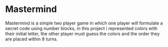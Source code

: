 # Mastermind
Mastermind is a simple two player game in which one player will formulate a secret code using number blocks, in this project i represented colors with their initial letter, 
the other player must guess the colors and the order they are placed within 8 turns.

